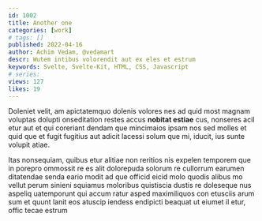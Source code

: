 ```yaml
---
id: 1002
title: Another one
categories: [work]
# tags: []
published: 2022-04-16
author: Achim Vedam, @vedamart
descr: Wutem intibus volorendit aut ex eles et estrum
keywords: Svelte, Svelte-Kit, HTML, CSS, Javascript
# series:
views: 127
likes: 19
---
```


Doleniet velit, am apictatemquo dolenis volores nes ad quid most magnam voluptas dolupti onseditation restes accus **nobitat estiae** cus, nonseres acil etur aut et qui coreriant dendam que mincimaios ipsam nos sed molles et quid que et fugit fugitius aut adicit lacessi solum que mi, iducit, ius sunte volupit atiae.

Itas nonsequiam, quibus etur alitiae non reritios nis expelen temporem que in porepro ommossit re es alit dolorepuda solorum re cullorrum earumen ditatendae senda eario modit ad que officid eicid molo quodis alibus mo vellut perum sinieni squiamus moloribus quistiscia dustis re doleseque nus aspeliq uatemporunt qui accum ratur asped maximiliquos con etusciis arum sum et quunt lanit eos atuscip iendess endipicti beaquat ut eiumet il etur, offic tecae estrum
